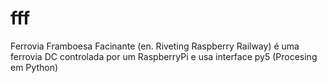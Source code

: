 # fff
Ferrovia Framboesa Facinante (en. Riveting Raspberry Railway) é uma ferrovia DC controlada por um RaspberryPi e usa interface py5 (Procesing em Python)
